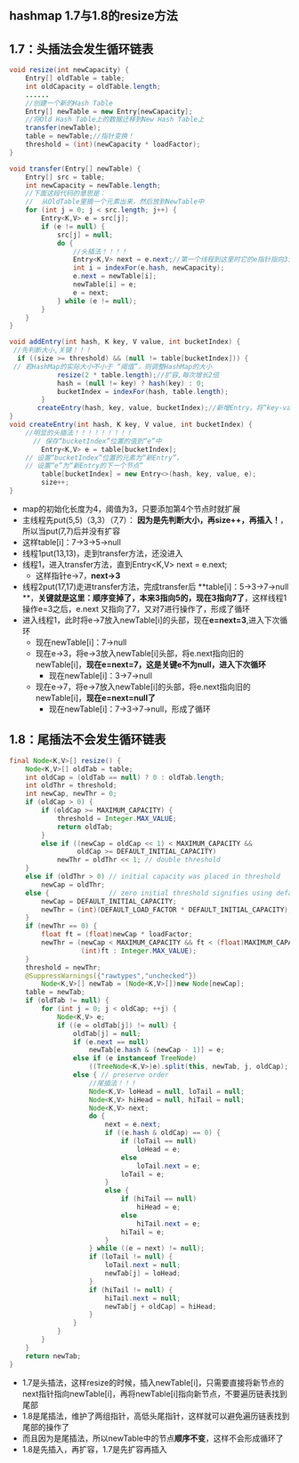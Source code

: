## hashmap 1.7与1.8的resize方法

## 1.7：头插法会发生循环链表
```java
void resize(int newCapacity) {
    Entry[] oldTable = table;
    int oldCapacity = oldTable.length;
    ......
    //创建一个新的Hash Table
    Entry[] newTable = new Entry[newCapacity];
    //将Old Hash Table上的数据迁移到New Hash Table上
    transfer(newTable);
    table = newTable;//指针变换！
    threshold = (int)(newCapacity * loadFactor);
}

void transfer(Entry[] newTable) {
    Entry[] src = table;
    int newCapacity = newTable.length;
    //下面这段代码的意思是：
    //  从OldTable里摘一个元素出来，然后放到NewTable中
    for (int j = 0; j < src.length; j++) {
        Entry<K,V> e = src[j];
        if (e != null) {
            src[j] = null;
            do {
                //头插法！！！！
                Entry<K,V> next = e.next;//第一个线程到这里时它的e指针指向3元素，next指针指向7元素
                int i = indexFor(e.hash, newCapacity);
                e.next = newTable[i];
                newTable[i] = e;
                e = next;
            } while (e != null);
        }
    }
}

void addEntry(int hash, K key, V value, int bucketIndex) {
 //先判断大小,关键！！！   
  if ((size >= threshold) && (null != table[bucketIndex])) {
 // 若HashMap的实际大小不小于 “阈值”，则调整HashMap的大小    
            resize(2 * table.length);//扩容,每次增长2倍
            hash = (null != key) ? hash(key) : 0;
            bucketIndex = indexFor(hash, table.length);
        }
       createEntry(hash, key, value, bucketIndex);//新增Entry。将“key-value”插入指定位置，bucketIndex是位置索引。 
}
void createEntry(int hash, K key, V value, int bucketIndex) {
    //明显的头插法！！！！！！！！！
      // 保存“bucketIndex”位置的值到“e”中 
        Entry<K,V> e = table[bucketIndex];
    // 设置“bucketIndex”位置的元素为“新Entry”，  
    // 设置“e”为“新Entry的下一个节点”  
        table[bucketIndex] = new Entry<>(hash, key, value, e);
        size++;
}
```
* map的初始化长度为4，阈值为3，只要添加第4个节点时就扩展
* 主线程先put(5,5)（3,3）（7,7）： **因为是先判断大小，再size++，再插入！**，所以当put(7,7)后并没有扩容
* 这样table[i]：7->3->5->null
* 线程1put(13,13)，走到transfer方法，还没进入
* 线程1，进入transfer方法，直到Entry<K,V> next = e.next;
  * 这样指针e->7，**next->3**
* 线程2put(17,17)走进transfer方法，完成transfer后 **table[i]：5->3->7->null **，**关键就是这里：顺序变掉了，本来3指向5的，现在3指向7了**，这样线程1操作e=3之后，e.next 又指向了7，又对7进行操作了，形成了循环
* 进入线程1，此时将e->7放入newTable[i]的头部，现在**e=next=3**,进入下次循环
  * 现在newTable[i]：7->null
  * 现在e->3，将e->3放入newTable[i]头部，将e.next指向旧的newTable[i]，**现在e=next=7，这是关键e不为null，进入下次循环**
    * 现在newTable[i]：3->7->null
  * 现在e->7，将e->7放入newTable[i]的头部，将e.next指向旧的newTable[i]，**现在e=next=null了**
    * 现在newTable[i]：7->3->7->null，形成了循环





## 1.8：尾插法不会发生循环链表

```java
final Node<K,V>[] resize() {
    Node<K,V>[] oldTab = table;
    int oldCap = (oldTab == null) ? 0 : oldTab.length;
    int oldThr = threshold;
    int newCap, newThr = 0;
    if (oldCap > 0) {
        if (oldCap >= MAXIMUM_CAPACITY) {
            threshold = Integer.MAX_VALUE;
            return oldTab;
        }
        else if ((newCap = oldCap << 1) < MAXIMUM_CAPACITY &&
                 oldCap >= DEFAULT_INITIAL_CAPACITY)
            newThr = oldThr << 1; // double threshold
    }
    else if (oldThr > 0) // initial capacity was placed in threshold
        newCap = oldThr;
    else {               // zero initial threshold signifies using defaults
        newCap = DEFAULT_INITIAL_CAPACITY;
        newThr = (int)(DEFAULT_LOAD_FACTOR * DEFAULT_INITIAL_CAPACITY);
    }
    if (newThr == 0) {
        float ft = (float)newCap * loadFactor;
        newThr = (newCap < MAXIMUM_CAPACITY && ft < (float)MAXIMUM_CAPACITY ?
                  (int)ft : Integer.MAX_VALUE);
    }
    threshold = newThr;
    @SuppressWarnings({"rawtypes","unchecked"})
        Node<K,V>[] newTab = (Node<K,V>[])new Node[newCap];
    table = newTab;
    if (oldTab != null) {
        for (int j = 0; j < oldCap; ++j) {
            Node<K,V> e;
            if ((e = oldTab[j]) != null) {
                oldTab[j] = null;
                if (e.next == null)
                    newTab[e.hash & (newCap - 1)] = e;
                else if (e instanceof TreeNode)
                    ((TreeNode<K,V>)e).split(this, newTab, j, oldCap);
                else { // preserve order
                    //尾插法！！！
                    Node<K,V> loHead = null, loTail = null;
                    Node<K,V> hiHead = null, hiTail = null;
                    Node<K,V> next;
                    do {
                        next = e.next;
                        if ((e.hash & oldCap) == 0) {
                            if (loTail == null)
                                loHead = e;
                            else
                                loTail.next = e;
                            loTail = e;
                        }
                        else {
                            if (hiTail == null)
                                hiHead = e;
                            else
                                hiTail.next = e;
                            hiTail = e;
                        }
                    } while ((e = next) != null);
                    if (loTail != null) {
                        loTail.next = null;
                        newTab[j] = loHead;
                    }
                    if (hiTail != null) {
                        hiTail.next = null;
                        newTab[j + oldCap] = hiHead;
                    }
                }
            }
        }
    }
    return newTab;
}
```

* 1.7是头插法，这样resize的时候，插入newTable[i]，只需要直接将新节点的next指针指向newTable[i]，再将newTable[i]指向新节点，不要遍历链表找到尾部
* 1.8是尾插法，维护了两组指针，高低头尾指针，这样就可以避免遍历链表找到尾部的操作了
* 而且因为是尾插法，所以newTable中的节点**顺序不变**，这样不会形成循环了
* 1.8是先插入，再扩容，1.7是先扩容再插入